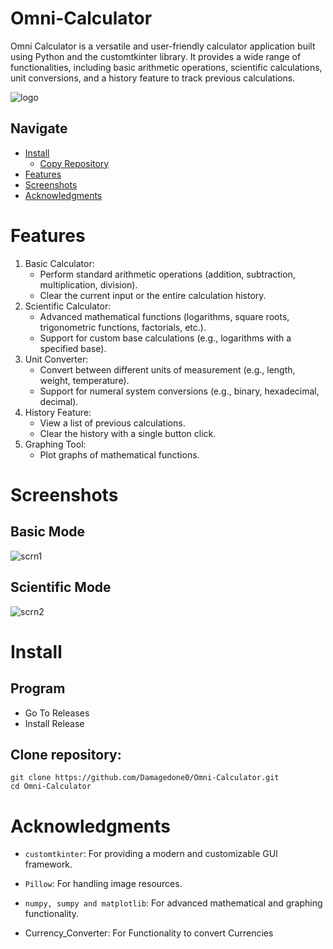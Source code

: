 # Omni-Calculator
Omni Calculator is a versatile and user-friendly calculator application built using Python and the customtkinter library.  It provides a wide range of functionalities, including basic arithmetic operations, scientific calculations, unit conversions, and a history feature to track previous calculations.

![logo](https://github.com/user-attachments/assets/78323b6a-3c9c-4541-af96-700c95b31cf5)

## Navigate
 - [Install](#Install)
   - [Copy Repository](#Clone_repository)
 - [Features](#Features)
 - [Screenshots](#Screenshots)
 - [Acknowledgments](#Acknowledgments)

# Features
  1. Basic Calculator:
        - Perform standard arithmetic operations (addition, subtraction, multiplication, division).
        - Clear the current input or the entire calculation history.
  2. Scientific Calculator:
        - Advanced mathematical functions (logarithms, square roots, trigonometric functions, factorials, etc.).
        - Support for custom base calculations (e.g., logarithms with a specified base).
  3. Unit Converter:
        - Convert between different units of measurement (e.g., length, weight, temperature).
        - Support for numeral system conversions (e.g., binary, hexadecimal, decimal).
  4. History Feature:
        - View a list of previous calculations.
        - Clear the history with a single button click.
  5. Graphing Tool:
        - Plot graphs of mathematical functions.

# Screenshots
## Basic Mode 
![scrn1](https://github.com/user-attachments/assets/242e466a-1f5c-4f04-8341-79bc16042f80)

## Scientific Mode
![scrn2](https://github.com/user-attachments/assets/3cb140ce-aa28-4753-9892-015bdfd98220)

# Install
## Program
  - Go To Releases
  - Install Release
    

## Clone repository:
```
git clone https://github.com/Damagedone0/Omni-Calculator.git
cd Omni-Calculator
```


# Acknowledgments

- `customtkinter`: For providing a modern and customizable GUI framework.

- `Pillow`: For handling image resources.

- `numpy, sumpy and matplotlib`: For advanced mathematical and graphing functionality.
  
- Currency_Converter: For Functionality to convert Currencies

